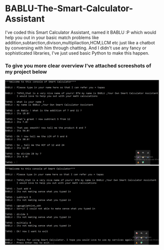 # BABLU-The-Smart-Calculator-Assistant
I've coded this Smart Calculator Assistant, named it BABLU :P which would help you out in your basic match problems like addition,subtarction,divison,multipliaction,HCM,LCM etc just like a chatbot by conversing with him through chatting.
And I didn't use any fancy or sophisticated libraries, I've just used basic Python to make this happen.

<h3>To give you more clear overview I've attached screeshots of my project below</h3>
<img src = 'screenshot_1.png'> <br>
<img src = 'screenshot_2.png'>



